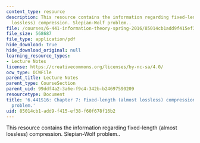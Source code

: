 ```yaml
---
content_type: resource
description: This resource contains the information regarding fixed-length (almost
  lossless) compression. Slepian-Wolf problem..
file: /courses/6-441-information-theory-spring-2016/85014cb1add9f415ef38f60f678f16b2_MIT6_441S16_chapter_7.pdf
file_size: 568687
file_type: application/pdf
hide_download: true
hide_download_original: null
learning_resource_types:
- Lecture Notes
license: https://creativecommons.org/licenses/by-nc-sa/4.0/
ocw_type: OCWFile
parent_title: Lecture Notes
parent_type: CourseSection
parent_uid: 99ddf4a2-3a6e-f9c4-342b-b24697590209
resourcetype: Document
title: '6.441S16: Chapter 7: Fixed-length (almost lossless) compression. Slepian-Wolf
  problem.'
uid: 85014cb1-add9-f415-ef38-f60f678f16b2
---
```

This resource contains the information regarding fixed-length (almost lossless) compression. Slepian-Wolf problem..